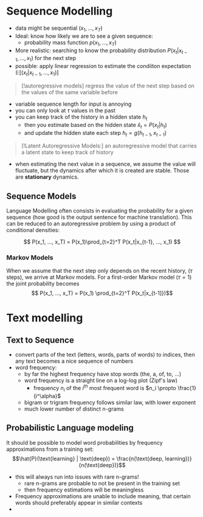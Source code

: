 # Sequence Modelling

- data might be sequential $(x_1, ..., x_T)$  
- Ideal: know how likely we are to see a given sequence:
	- probability mass function $p(x_1, ..., x_T)$
- More realistic: searching to know the probability distribution $P(x_t|x_{t-1}, ..., x_1)$ for the next step
- possible: apply linear regression to estimate the condiiton expectation $\mathbb{E}[(x_t | x_{t-1}, ..., x_1)]$   

>[!autoregressive models]
> regress the value of the next step based on the values of the same variable before

- variable sequence length for input is annoying
- you can only look at $\tau$ values in the past
- you can keep track of the history in a hidden state $h_t$
	- then you estimate based on the hidden state $\hat{x}_t = P(x_t | h_t)$
	- and update the hidden state each step $h_t = g(h_{t-1}, x_{t-1})$

>[!Latent Autoregressive Models:]
> an autoregressive model that carries a latent state to keep track of history

- when estimating the next value in a sequence, we assume the value will fluctuate, but the dynamics after which it is created are stable. Those are **stationary** dynamics.

## Sequence Models
Language Modelling often consists in evaluating the probability for a given sequence (how good is the output sentence for machine translation). This can be reduced to an autoregressive problem by using a product of conditional densities:

$$ P(x_1, ..., x_T) = P(x_1)\prod_{t=2}^T P(x_t|x_{t-1}, ..., x_1) $$ 
### Markov Models
When we assume that the next step only depends on the recent history, ($\tau$ steps), we arrive at Markov models. For a first-order Markov model ($\tau=1$) the joint probability becomes
$$ P(x_1, ..., x_T) = P(x_1) \prod_{t=2}^T P(x_t|x_{t-1]})$$ 
# Text modelling

## Text to Sequence

- convert parts of the text (letters, words, parts of words) to indices, then any text becomes a nice sequence of numbers
- word frequency:
	- by far the highest frequency have stop words (the, a, of, to, ...)
	- word frequency is a straight line on a log-log plot (Zipf's law)
		- frequency $n_i$ of the $i^{th}$ most frequent word is $n_i \propto \frac{1}{i^\alpha}$ 
	- bigram or trigram frequency follows similar law, with lower exponent
	- much lower number of distinct n-grams

## Probabilistic Language modeling
It should be possible to model word probabilities by frequency approximations from a training set: $$\hat{P}(\text{learning} | \text{deep}) = \frac{n(\text{deep, learning})}{n(\text{deep})}$$
- this will always run into issues with rare n-grams!
	- rare n-grams are probable to not be present in the training set
	- then frequency estimations will be meaningless
- Frequency approximations are unable to include meaning, that certain words should preferably appear in similar contexts
- 